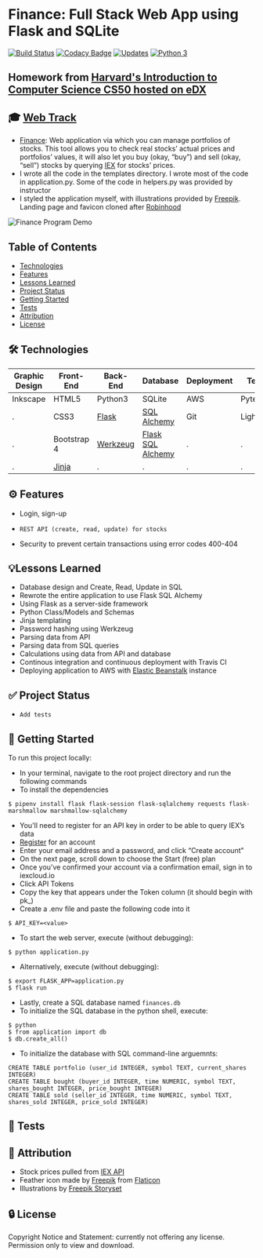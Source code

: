 # Finance: Full Stack Web App using Flask and SQLite
[![Build Status](https://travis-ci.org/JacobGrisham/Finance-Full-Stack-Web-App-using-Flask-and-SQLite.svg?branch=master)](https://travis-ci.org/JacobGrisham/Finance-Full-Stack-Web-App-using-Flask-and-SQLite)
[![Codacy Badge](https://app.codacy.com/project/badge/Grade/323b83dec4c44b78bde6a4b2aa3477ec)](https://www.codacy.com/gh/JacobGrisham/Finance-Full-Stack-Web-App-using-Flask-and-SQLite/dashboard?utm_source=github.com&amp;utm_medium=referral&amp;utm_content=JacobGrisham/Finance-Full-Stack-Web-App-using-Flask-and-SQLite&amp;utm_campaign=Badge_Grade)
[![Updates](https://pyup.io/repos/github/JacobGrisham/Finance-Full-Stack-Web-App-using-Flask-and-SQLite/shield.svg)](https://pyup.io/repos/github/JacobGrisham/Finance-Full-Stack-Web-App-using-Flask-and-SQLite/)
[![Python 3](https://pyup.io/repos/github/JacobGrisham/Finance-Full-Stack-Web-App-using-Flask-and-SQLite/python-3-shield.svg)](https://pyup.io/repos/github/JacobGrisham/Finance-Full-Stack-Web-App-using-Flask-and-SQLite/)
## Homework from [Harvard's Introduction to Computer Science CS50 hosted on eDX](https://www.edx.org/course/cs50s-introduction-to-computer-science)
## 🎓 [Web Track](https://cs50.harvard.edu/x/2020/tracks/web/)
-   [Finance](https://cs50.harvard.edu/x/2020/tracks/web/finance/): Web application via which you can manage portfolios of stocks. This tool allows you to check real stocks’ actual prices and portfolios’ values, it will also let you buy (okay, “buy”) and sell (okay, “sell”) stocks by querying [IEX](iexcloud.io/) for stocks’ prices.
-   I wrote all the code in the templates directory. I wrote most of the code in application.py. Some of the code in helpers.py was provided by instructor
-   I styled the application myself, with illustrations provided by [Freepik](http://www.freepik.com/). Landing page and favicon cloned after [Robinhood](https://robinhood.com/us/en/)

![Finance Program Demo](img/demo.gif)

## Table of Contents
-   [Technologies](#technologies)
-   [Features](#features)
-   [Lessons Learned](#lessons-learned)
-   [Project Status](#project-status)
-   [Getting Started](#getting-started)
-   [Tests](#tests)
-   [Attribution](#attribution)
-   [License](#license)

## 🛠 Technologies
|Graphic Design|Front-End|Back-End|Database|Deployment|Testing|
|------------- | ------- | ------ | ------ | -------- | -------|
|Inkscape	    |HTML5	  |Python3  |SQLite  |AWS	   |Pytest|
|.			        |CSS3		  |[Flask](https://flask.palletsprojects.com/en/1.1.x/)   |[SQL Alchemy](https://www.sqlalchemy.org/)|Git      |Lighthouse|
|.			        |Bootstrap 4|[Werkzeug](https://werkzeug.palletsprojects.com/en/1.0.x/)	|[Flask SQL Alchemy](https://flask-sqlalchemy.palletsprojects.com/en/2.x/)	  |.		   |.|
|.			        |[Jinja](https://jinja.palletsprojects.com/en/2.11.x/)    |.		   |.		    |.		     |.|

## ⚙️ Features
-   Login, sign-up
-	  REST API (create, read, update) for stocks
-   Security to prevent certain transactions using error codes 400-404

## 💡Lessons Learned
-   Database design and Create, Read, Update in SQL
-   Rewrote the entire application to use Flask SQL Alchemy
-   Using Flask as a server-side framework
-   Python Class/Models and Schemas
-   Jinja templating
-   Password hashing using Werkzeug
-   Parsing data from API
-   Parsing data from SQL queries
-   Calculations using data from API and database
-   Continous integration and continuous deployment with Travis CI
-   Deploying application to AWS with [Elastic Beanstalk](https://aws.amazon.com/elasticbeanstalk/) instance

## ✅ Project Status
-	  Add tests

## 🚀 Getting Started
To run this project locally:
-   In your terminal, navigate to the root project directory and run the following commands
-   To install the dependencies
```
$ pipenv install flask flask-session flask-sqlalchemy requests flask-marshmallow marshmallow-sqlalchemy
```
-   You'll need to register for an API key in order to be able to query IEX’s data
-   [Register](iexcloud.io/cloud-login#/register/) for an account
-   Enter your email address and a password, and click “Create account”
-   On the next page, scroll down to choose the Start (free) plan
-   Once you’ve confirmed your account via a confirmation email, sign in to iexcloud.io
-   Click API Tokens
-   Copy the key that appears under the Token column (it should begin with pk_)
-   Create a .env file and paste the following code into it
```
$ API_KEY=<value>
```
-   To start the web server, execute (without debugging):
```
$ python application.py 
```
-   Alternatively, execute (without debugging):
```
$ export FLASK_APP=application.py
$ flask run
```
-   Lastly, create a SQL database named `finances.db`
-   To initialize the SQL database in the python shell, execute:
```
$ python
$ from application import db
$ db.create_all()
```
-   To initialize the database with SQL command-line arguemnts:
```
CREATE TABLE portfolio (user_id INTEGER, symbol TEXT, current_shares INTEGER)
CREATE TABLE bought (buyer_id INTEGER, time NUMERIC, symbol TEXT, shares_bought INTEGER, price_bought INTEGER)
CREATE TABLE sold (seller_id INTEGER, time NUMERIC, symbol TEXT, shares_sold INTEGER, price_sold INTEGER)
```

## 📐 Tests

## 📣 Attribution
-   Stock prices pulled from [IEX API](iexcloud.io/)
-   Feather icon made by [Freepik](http://www.freepik.com/) from [Flaticon](https://www.flaticon.com/free-icon/feather_105145?term=feather&page=1&position=85&related_item_id=105145)
-   Illustrations by [Freepik Storyset](https://storyset.com/people/rafiki)

## 🔒 License
Copyright Notice and Statement: currently not offering any license. Permission only to view and download.
